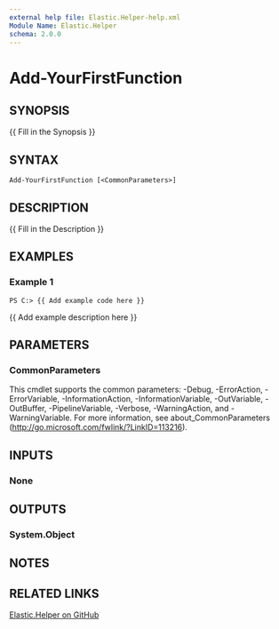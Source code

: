 ```yaml
---
external help file: Elastic.Helper-help.xml
Module Name: Elastic.Helper
schema: 2.0.0
---
```


# Add-YourFirstFunction

## SYNOPSIS

{{ Fill in the Synopsis }}

## SYNTAX

```pwsh
Add-YourFirstFunction [<CommonParameters>]
```

## DESCRIPTION

{{ Fill in the Description }}

## EXAMPLES

### Example 1

```pwsh
PS C:> {{ Add example code here }}
```

{{ Add example description here }}

## PARAMETERS

### CommonParameters

This cmdlet supports the common parameters: -Debug, -ErrorAction, -ErrorVariable, -InformationAction, -InformationVariable, -OutVariable, -OutBuffer, -PipelineVariable, -Verbose, -WarningAction, and -WarningVariable. For more information, see about_CommonParameters (<http://go.microsoft.com/fwlink/?LinkID=113216>).

## INPUTS

### None

## OUTPUTS

### System.Object

## NOTES

## RELATED LINKS

[Elastic.Helper on GitHub](https://github.com/jberkers42/Elastic-Helper)
